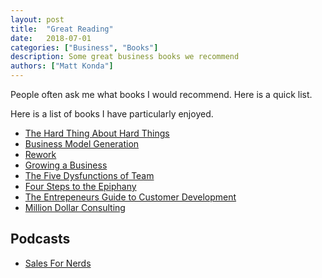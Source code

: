 ```yaml
---
layout: post
title:  "Great Reading"
date:   2018-07-01
categories: ["Business", "Books"]
description: Some great business books we recommend
authors: ["Matt Konda"]
---
```


People often ask me what books I would recommend.  Here is a quick list.

Here is a list of books I have particularly enjoyed.
* [The Hard Thing About Hard Things](https://www.amazon.com/Hard-Thing-About-Things-Building/dp/0062273205/)
* [Business Model Generation](https://www.amazon.com/Business-Model-Generation-Visionaries-Challengers/dp/0470876417/)
* [Rework](https://www.amazon.com/Rework-Jason-Fried/dp/0307463745/)
* [Growing a Business](https://www.amazon.com/Growing-Business-Paul-Hawken/dp/0671671642)
* [The Five Dysfunctions of Team](https://www.amazon.com/Five-Dysfunctions-Team-Leadership-Fable/dp/8126522747/)
* [Four Steps to the Epiphany](https://www.amazon.com/Four-Steps-Epiphany-Steve-Blank/dp/0989200507/)
* [The Entrepeneurs Guide to Customer Development](https://www.amazon.com/Entrepreneurs-Guide-Customer-Development-Epiphany/dp/0982743602/)
* [Million Dollar Consulting](https://www.amazon.com/Million-Dollar-Consulting-Professionals-Practice/dp/1259588610/)

## Podcasts
* [Sales For Nerds](https://salesfornerds.io)
